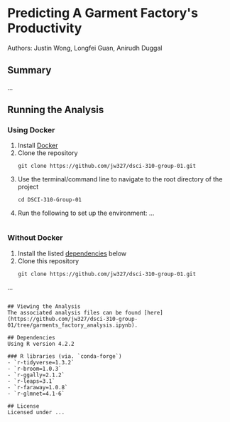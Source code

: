 # Predicting A Garment Factory's Productivity

Authors: Justin Wong, Longfei Guan, Anirudh Duggal

## Summary

...

## Running the Analysis
### Using Docker
1. Install [Docker](https://www.docker.com/get-started)
2. Clone the repository
   ```
   git clone https://github.com/jw327/dsci-310-group-01.git
   ```
3. Use the terminal/command line to navigate to the root directory of the project
   ```
   cd DSCI-310-Group-01
   ```
4. Run the following to set up the environment:
...
   ```

### Without Docker
1. Install the listed [dependencies](#dependencies) below
2. Clone this repository
   ```
   git clone https://github.com/jw327/dsci-310-group-01.git
   ```
...
   ```

## Viewing the Analysis
The associated analysis files can be found [here](https://github.com/jw327/dsci-310-group-01/tree/garments_factory_analysis.ipynb).

## Dependencies
Using R version 4.2.2

### R libraries (via. `conda-forge`)
- `r-tidyverse=1.3.2`
- `r-broom=1.0.3`
- `r-ggally=2.1.2`
- `r-leaps=3.1`
- `r-faraway=1.0.8`
- `r-glmnet=4.1-6`

## License 
Licensed under ...